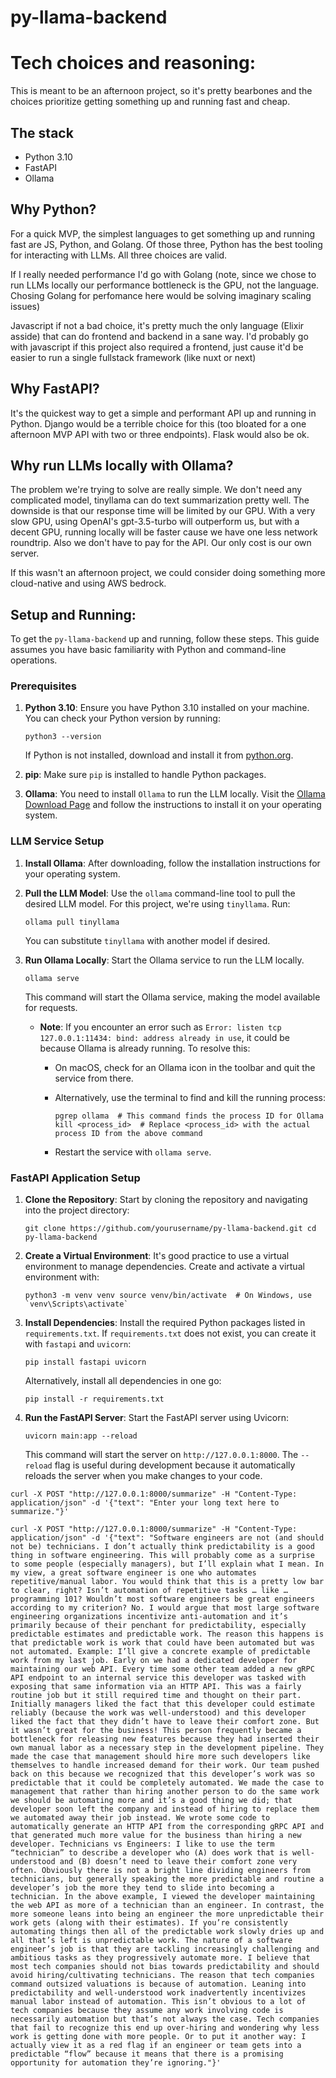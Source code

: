 # py-llama-backend

# Tech choices and reasoning:

This is meant to be an afternoon project, so it's pretty bearbones and the choices prioritize getting something up and running fast and cheap.


## The stack

- Python 3.10
- FastAPI
- Ollama


## Why Python?

For a quick MVP, the simplest languages to get something up and running fast are JS, Python, and Golang. Of those three, Python has the best tooling for interacting with LLMs. All three choices are valid. 

If I really needed performance I'd go with Golang (note, since we chose to run LLMs locally our performance bottleneck is the GPU, not the language. Chosing Golang for perfomance here would be solving imaginary scaling issues)

Javascript if not a bad choice, it's pretty much the only language (Elixir asside) that can do frontend and backend in a sane way. I'd probably go with javascript if this project also required a frontend, just cause it'd be easier to run a single fullstack framework (like nuxt or next)

## Why FastAPI?

It's the quickest way to get a simple and performant API up and running in Python. Django would be a terrible choice for this (too bloated for a one afternoon MVP API with two or three endpoints). Flask would also be ok.


## Why run LLMs locally with Ollama?

The problem we're trying to solve are really simple. We don't need any complicated model, tinyllama can do text summarization pretty well. The downside is that our response time will be limited by our GPU. With a very slow GPU, using OpenAI's gpt-3.5-turbo will outperform us, but with a decent GPU, running locally will be faster cause we have one less network roundtrip. Also we don't have to pay for the API. Our only cost is our own server.

If this wasn't an afternoon project, we could consider doing something more cloud-native and using AWS bedrock. 

Setup and Running:
------------------

To get the `py-llama-backend` up and running, follow these steps. This guide assumes you have basic familiarity with Python and command-line operations.

### Prerequisites

1.  **Python 3.10**: Ensure you have Python 3.10 installed on your machine. You can check your Python version by running:
    
    
    `python3 --version`
    
    If Python is not installed, download and install it from [python.org](https://www.python.org/downloads/).
    
2.  **pip**: Make sure `pip` is installed to handle Python packages.
    
3.  **Ollama**: You need to install `Ollama` to run the LLM locally. Visit the [Ollama Download Page](https://ollama.com/download) and follow the instructions to install it on your operating system.
    

### LLM Service Setup

1.  **Install Ollama**: After downloading, follow the installation instructions for your operating system.
    
2.  **Pull the LLM Model**: Use the `ollama` command-line tool to pull the desired LLM model. For this project, we're using `tinyllama`. Run:
    
    
    `ollama pull tinyllama`
    
    You can substitute `tinyllama` with another model if desired.
    
3.  **Run Ollama Locally**: Start the Ollama service to run the LLM locally.

    
    `ollama serve`
    
    This command will start the Ollama service, making the model available for requests.
    
    *   **Note**: If you encounter an error such as `Error: listen tcp 127.0.0.1:11434: bind: address already in use`, it could be because Ollama is already running. To resolve this:
        
        *   On macOS, check for an Ollama icon in the toolbar and quit the service from there.
        *   Alternatively, use the terminal to find and kill the running process:
            
            
            `pgrep ollama  # This command finds the process ID for Ollama kill <process_id>  # Replace <process_id> with the actual process ID from the above command`
            
        *   Restart the service with `ollama serve`.

### FastAPI Application Setup

1.  **Clone the Repository**: Start by cloning the repository and navigating into the project directory:
    
    
    `git clone https://github.com/yourusername/py-llama-backend.git cd py-llama-backend`
    
2.  **Create a Virtual Environment**: It's good practice to use a virtual environment to manage dependencies. Create and activate a virtual environment with:
    
    
    `` python3 -m venv venv source venv/bin/activate  # On Windows, use `venv\Scripts\activate` ``
    
3.  **Install Dependencies**: Install the required Python packages listed in `requirements.txt`. If `requirements.txt` does not exist, you can create it with `fastapi` and `uvicorn`:
    
    
    `pip install fastapi uvicorn`
    
    Alternatively, install all dependencies in one go:
    

    `pip install -r requirements.txt`
    
4.  **Run the FastAPI Server**: Start the FastAPI server using Uvicorn:
    
    
    `uvicorn main:app --reload`
    
    This command will start the server on `http://127.0.0.1:8000`. The `--reload` flag is useful during development because it automatically reloads the server when you make changes to your code.


`curl -X POST "http://127.0.0.1:8000/summarize" -H "Content-Type: application/json" -d '{"text": "Enter your long text here to summarize."}'`



```
curl -X POST "http://127.0.0.1:8000/summarize" -H "Content-Type: application/json" -d '{"text": "Software engineers are not (and should not be) technicians. I don’t actually think predictability is a good thing in software engineering. This will probably come as a surprise to some people (especially managers), but I’ll explain what I mean. In my view, a great software engineer is one who automates repetitive/manual labor. You would think that this is a pretty low bar to clear, right? Isn’t automation of repetitive tasks … like … programming 101? Wouldn’t most software engineers be great engineers according to my criterion? No. I would argue that most large software engineering organizations incentivize anti-automation and it’s primarily because of their penchant for predictability, especially predictable estimates and predictable work. The reason this happens is that predictable work is work that could have been automated but was not automated. Example: I’ll give a concrete example of predictable work from my last job. Early on we had a dedicated developer for maintaining our web API. Every time some other team added a new gRPC API endpoint to an internal service this developer was tasked with exposing that same information via an HTTP API. This was a fairly routine job but it still required time and thought on their part. Initially managers liked the fact that this developer could estimate reliably (because the work was well-understood) and this developer liked the fact that they didn’t have to leave their comfort zone. But it wasn’t great for the business! This person frequently became a bottleneck for releasing new features because they had inserted their own manual labor as a necessary step in the development pipeline. They made the case that management should hire more such developers like themselves to handle increased demand for their work. Our team pushed back on this because we recognized that this developer’s work was so predictable that it could be completely automated. We made the case to management that rather than hiring another person to do the same work we should be automating more and it’s a good thing we did; that developer soon left the company and instead of hiring to replace them we automated away their job instead. We wrote some code to automatically generate an HTTP API from the corresponding gRPC API and that generated much more value for the business than hiring a new developer. Technicians vs Engineers: I like to use the term “technician” to describe a developer who (A) does work that is well-understood and (B) doesn’t need to leave their comfort zone very often. Obviously there is not a bright line dividing engineers from technicians, but generally speaking the more predictable and routine a developer’s job the more they tend to slide into becoming a technician. In the above example, I viewed the developer maintaining the web API as more of a technician than an engineer. In contrast, the more someone leans into being an engineer the more unpredictable their work gets (along with their estimates). If you’re consistently automating things then all of the predictable work slowly dries up and all that’s left is unpredictable work. The nature of a software engineer’s job is that they are tackling increasingly challenging and ambitious tasks as they progressively automate more. I believe that most tech companies should not bias towards predictability and should avoid hiring/cultivating technicians. The reason that tech companies command outsized valuations is because of automation. Leaning into predictability and well-understood work inadvertently incentivizes manual labor instead of automation. This isn’t obvious to a lot of tech companies because they assume any work involving code is necessarily automation but that’s not always the case. Tech companies that fail to recognize this end up over-hiring and wondering why less work is getting done with more people. Or to put it another way: I actually view it as a red flag if an engineer or team gets into a predictable “flow” because it means that there is a promising opportunity for automation they’re ignoring."}'
```

